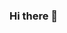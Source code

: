 ### Hi there 👋

<!--
**bismex/bismex** is a ✨ _special_ ✨ repository because its `README.md` (this file) appears on your GitHub profile.

Here are some ideas to get you started:asd

- 🔭 I’m currently working on ...
- 🌱 I’m currently learning ...
- 👯 I’m looking to collaborate on ...
- 🤔 I’m looking for help with ...
- 💬 Ask me about ...
- 📫 How to reach me: ...
- 😄 Pronouns: ...
- ⚡ Fun fact: ...
-->
